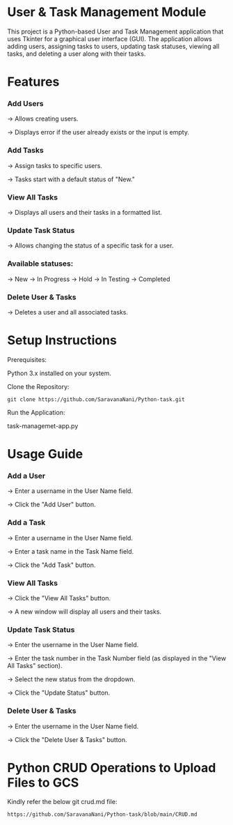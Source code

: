 # User & Task Management Module

This project is a Python-based User and Task Management application that uses Tkinter for a graphical user interface (GUI). The application allows adding users, assigning tasks to users, updating task statuses, viewing all tasks, and deleting a user along with their tasks.

# Features

### Add Users

-> Allows creating users.

-> Displays error if the user already exists or the input is empty.

### Add Tasks

-> Assign tasks to specific users.

-> Tasks start with a default status of "New."

### View All Tasks

-> Displays all users and their tasks in a formatted list.

### Update Task Status

-> Allows changing the status of a specific task for a user.

### Available statuses:

-> New
-> In Progress
-> Hold
-> In Testing
-> Completed

### Delete User & Tasks

-> Deletes a user and all associated tasks.

# Setup Instructions

Prerequisites:

Python 3.x installed on your system.

Clone the Repository:
```
git clone https://github.com/SaravanaNani/Python-task.git
```

Run the Application:

task-managemet-app.py

# Usage Guide

### Add a User

-> Enter a username in the User Name field.

-> Click the "Add User" button.

### Add a Task

-> Enter a username in the User Name field.

-> Enter a task name in the Task Name field.

-> Click the "Add Task" button.

### View All Tasks

-> Click the "View All Tasks" button.

-> A new window will display all users and their tasks.

### Update Task Status

-> Enter the username in the User Name field.

-> Enter the task number in the Task Number field (as displayed in the "View All Tasks" section).

-> Select the new status from the dropdown.

-> Click the "Update Status" button.

### Delete User & Tasks

-> Enter the username in the User Name field.

-> Click the "Delete User & Tasks" button.

# Python CRUD Operations to Upload Files to GCS

Kindly refer the below git crud.md file:
```
https://github.com/SaravanaNani/Python-task/blob/main/CRUD.md
``` 
